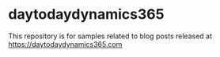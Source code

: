 # daytodaydynamics365
This repository is for samples related to blog posts released at https://daytodaydynamics365.com
